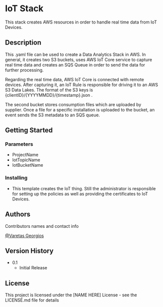 # IoT Stack

This stack creates AWS resources in order to handle real time data from IoT Devices.

## Description

This .yaml file can be used to create a Data Analytics Stack in AWS. In general, it creates two S3 buckets, uses AWS IoT Core service to capture real time data and creates an SQS Queue in order to send the data for further processing. 

Regarding the real time data, AWS IoT Core is connected with remote devices. After capturing it, an IoT Rule is responsible for driving it to an AWS S3 Data Lakes. The format of the S3 keys is {clientID}/{YYYYMMDD}/{timestamp}.json .

The second bucket stores consumption files which are uploaded by supplier. Once a file for a specific installation is uploaded to the bucket, an event sends the S3 metadata to an SQS queue. 


## Getting Started

### Parameters

* ProjectName 
* IotTopicName
* IotBucketName

### Installing

* This template creates the IoT thing. Still the administrator is responsible for setting up the policies as well as providing the certificates to IoT Devices. 

## Authors

Contributors names and contact info

[@Varetas Georgios](https://www.linkedin.com/in/georgios-varetas-b8b888211/)

## Version History

* 0.1
    * Initial Release

## License

This project is licensed under the [NAME HERE] License - see the LICENSE.md file for details
